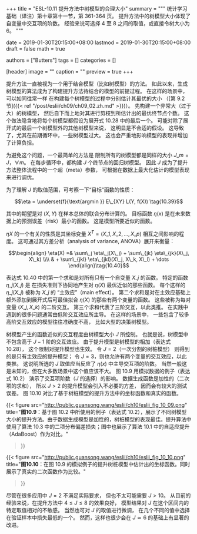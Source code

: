 +++
title = "ESL-10.11 提升方法中树模型的合理大小"
summary = """
统计学习基础（译注）第十章第十一节，第 361-364 页。
提升方法中的树模型大小体现了自变量中交互项的阶数。
经验来说可选择 4 至 8 之间的取值，或直接令树大小为 6。
"""

date = 2019-01-30T20:15:00+08:00
lastmod = 2019-01-30T20:15:00+08:00
draft = false
math = true

authors = ["Butters"]
tags = []
categories = []

[header]
image = ""
caption = ""
preview = true
+++

提升方法一直被视为一个用于结合模型（比如树模型）的方法。
如此以来，生成树模型的算法成为了构建提升方法待结合的模型的前提过程。
在这样的场景中，可以如同往常一样
在构建每个树模型的过程中分别估计其最优的大小
（[第 9.2 节]({{< ref "/post/eslii/ch09/ch09_02.zh.md" >}})）。
先构建一个非常大（过于大）的树模型，
然后自下而上地对其进行剪枝到所估计出的最优终节点个数。
这个做法隐含地将每个树模型都假设为展开式 10.28 中的最后一个。
可能对除了展开式的最后一个树模型外的其他树模型来说，
这明显是不合适的假设。
这导致了，尤其在前期循环中，一些树模型过大。
这也会严重地影响模型的表现并增加了计算负担。

为避免这个问题，一个最简单的方法是
限制所有的树模型都是同样的大小 $J\_m = J$，$\forall m$。
在每步循环中，都构建 $J$ 个终节点的回归树模型。
因此 $J$ 成为了提升方法整体流程中的一个超（meta）参数，
可根据在数据上最大化估计的模型表现来进行调优。

为了理解 $J$ 的取值范围，可考察一下“目标”函数的性质：

$$\eta = \underset{f}{\text{argmin }} E\_{XY} L(Y, f(X)) \tag{10.39}$$

其中的期望是对 $(X,Y)$ 在样本总体的联合分布计算的。
目标函数 $\eta(x)$ 是在未来数据上的预测误差（risk）最小的函数。
这是模型所要近似的函数。

$\eta{X}$ 的一个有关的性质是其坐标变量
$X^T = (X\_1, X\_2, \dots, X\_p)$
相互之间影响的程度。
这可通过其方差分析（analysis of variance, ANOVA）展开来衡量：

$$\begin{align}
\eta(X) =& \sum\_j \eta\_j(X\_j) + \sum\_{jk} \eta\_{jk}(X\_j, X\_k)
\\\\ & + \sum\_{jkl} \eta\_{jkl}(X\_j, X\_k, X\_l) + \dots
\end{align}\tag{10.40}$$

表达式 10.40 中的第一个求和是对所有只有一个自变量 $X\_j$ 的函数。
特定的函数 $\eta\_j(X\_j)$ 是
在损失准则下协同地产生对 $\eta(X)$ 最优近似的那些函数。
每个这样的 $\eta\_j(X\_j)$ 被称为 $X\_j$ 的
“主效应”（main effect）。
第二个求和是对在主效应基础上
额外添加到展开式后可最佳拟合 $\eta(X)$
的那些有两个变量的函数。
这些被称为每对变量 $(X\_j, X\_k)$ 的二阶交互。
第三个求和代表了三阶交互，以此类推。
在实践中遇到的很多问题通常由低阶交互效应所主导。
在这样的场景中，
一些包含了较多高阶交互效应的模型往往准确度不高，
比如大型的决策树模型。

树模型产生的函数近似的交互程度由树模型大小 $J$ 所控制。
也就是说，树模型中不包含高于 $J-1$ 阶的交互效应。
由于提升模型是树模型的相加（表达式 10.28），
这个限制对提升模型也生效。
令 $J=2$（一次分割的树桩模型）
则得到的是只有主效应的提升模型；
令 $J=3$，则也允许有两个变量的交互效应，以此类推。
这说明所选的 $J$ 取值应当反应了 $\eta(x)$ 中主导交互项的阶数。
当然一般这是未知的，但在大多数场景中这个值应该不大。
图 10.9 用模拟数据的例子（表达式 10.2）
演示了交互项阶数（$J$ 的选择）的影响。
数据生成函数是加性的（二次项的求和），
所以 $J>2$ 的提升模型会引入不必要的方差，
因而会有较大的测试误差。
图 10.10 对比了基于树桩模型的提升方法中的坐标函数和真实的函数。

{{< figure
  src="http://public.guansong.wang/eslii/ch10/eslii_fig_10_09.png"
  title="**图10.9**：基于图 10.2 中所使用的例子（表达式 10.2），展示了不同树模型大小的提升方法。由于数据生成模型是加性的，树桩模型的表现最佳。提升算法中使用了算法 10.3 中的二项分布偏差损失；图中也展示了算法 10.1 中的自适应提升（AdaBoost）作为对比。"
>}}

{{< figure
  src="http://public.guansong.wang/eslii/ch10/eslii_fig_10_10.png"
  title="**图10.10**：在图 10.9 的模拟例子的提升树桩模型中估计出的坐标函数。同时展示了真实的二次函数作为比较。"
>}}

尽管在很多应用中 $J=2$ 不满足实际要求，
但也不太可能需要 $J>10$。
从目前的经验来说，在提升方法中 $4 \leq J \leq 8$ 的效果良好，
模型结果对 $J$ 在这个区间内的特定取值相对的不敏感。
当然也可对 $J$ 的取值进行微调，
在几个不同的值中选择在验证样本中损失最低的一个。
然而，这样也很少会在 $J\simeq 6$ 的基础上有显著的改进。
